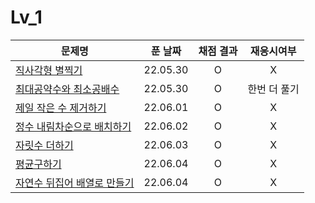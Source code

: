 # Lv_1
|문제명|푼 날짜|채점 결과|재응시여부|
|---|:---:|:---:|:---:|
|[직사각형 별찍기](./starRectangle.js)|22.05.30|O|X|
|[최대공약수와 최소공배수](./GcdLcm.js)|22.05.30|O|한번 더 풀기|
|[제일 작은 수 제거하기](./sliceMin.js)|22.06.01|O|X|
|[정수 내림차순으로 배치하기](./sortNumber.js)|22.06.02|O|X|
|[자릿수 더하기](./positionSum.js)|22.06.03|O|X|
|[평균구하기](./average.js)|22.06.04|O|X|
|[자연수 뒤집어 배열로 만들기](./reverseNumber.js)|22.06.04|O|X|